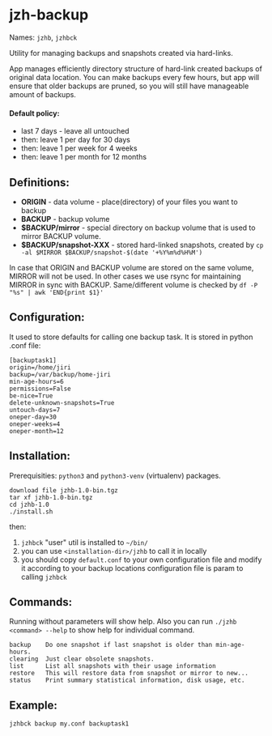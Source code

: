 
jzh-backup
=====================================

Names: `jzhb`, `jzhbck`

Utility for managing backups and snapshots created via hard-links.

App manages efficiently directory structure of hard-link created
backups of original data location. You can make backups every few hours,
but app will ensure that older backups are pruned, so you will still have
manageable amount of backups.

#### Default policy: 
 - last 7 days - leave all untouched
 - then: leave 1 per day for 30 days
 - then: leave 1 per week for 4 weeks
 - then: leave 1 per month for 12 months
 
 
## Definitions:

- **ORIGIN** - data volume - place(directory) of your files you want to backup
- **BACKUP** - backup volume
- **$BACKUP/mirror** - special directory on backup volume that is used to mirror BACKUP volume.
- **$BACKUP/snapshot-XXX** - stored hard-linked snapshots, created by `cp -al $MIRROR $BACKUP/snapshot-$(date '+%Y%m%d%H%M')`

In case that ORIGIN and BACKUP volume are stored
on the same volume, MIRROR will not be used.
In other cases we use rsync for maintaining MIRROR
in sync with BACKUP. Same/different volume is checked by `df -P "%s" | awk 'END{print $1}'`

## Configuration:

It used to store defaults for calling one backup task. It is stored in python .conf file:

    [backuptask1]
    origin=/home/jiri
    backup=/var/backup/home-jiri
    min-age-hours=6
    permissions=False
    be-nice=True
    delete-unknown-snapshots=True
    untouch-days=7
    oneper-day=30
    oneper-weeks=4
    oneper-month=12
    
    
## Installation:

Prerequisities: `python3` and `python3-venv` (virtualenv) packages.

    download file jzhb-1.0-bin.tgz
    tar xf jzhb-1.0-bin.tgz
    cd jzhb-1.0
    ./install.sh

then:

 1) `jzhbck` "user" util is installed to `~/bin/`
 2) you can use `<installation-dir>/jzhb` to call it in locally
 3) you should copy `default.conf` to your own configuration file and modify it according to your backup locations configuration file is param to calling `jzhbck`

## Commands:

Running without parameters will show help. Also you can run `./jzhb <command> --help` to show help for individual command.

    backup    Do one snapshot if last snapshot is older than min-age-hours.
    clearing  Just clear obsolete snapshots.
    list      List all snapshots with their usage information
    restore   This will restore data from snapshot or mirror to new...
    status    Print summary statistical information, disk usage, etc.

## Example:

    jzhbck backup my.conf backuptask1
